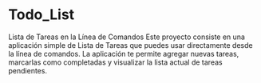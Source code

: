 # Todo_List
Lista de Tareas en la Línea de Comandos  Este proyecto consiste en una aplicación simple de Lista de Tareas que puedes usar directamente desde la línea de comandos. La aplicación te permite agregar nuevas tareas, marcarlas como completadas y visualizar la lista actual de tareas pendientes.
